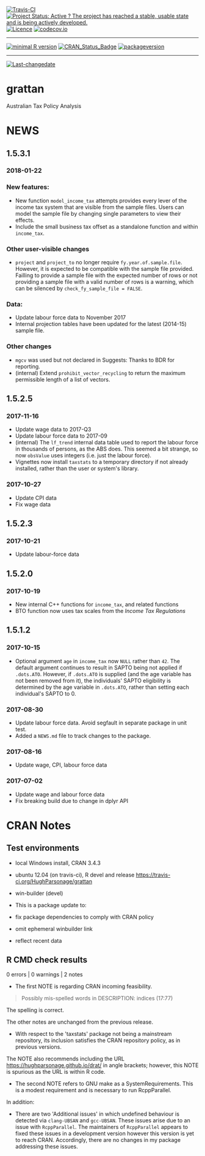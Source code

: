 [![Travis-CI](https://travis-ci.org/HughParsonage/grattan.svg?branch=master)](https://travis-ci.org/HughParsonage/grattan?branch=master) [![Project Status: Active ? The project has reached a stable, usable state and is being actively developed.](http://www.repostatus.org/badges/latest/active.svg)](http://www.repostatus.org/#active) [![Licence](https://img.shields.io/badge/licence-GPL--2-blue.svg)](https://www.gnu.org/licenses/old-licenses/gpl-2.0.html) [![codecov.io](https://codecov.io/github/HughParsonage/grattan/coverage.svg?branch=master)](https://codecov.io/github/HughParsonage/grattan?branch=master)

------------------------------------------------------------------------

[![minimal R version](https://img.shields.io/badge/R%3E%3D-2.10-6666ff.svg)](https://cran.r-project.org/) [![CRAN\_Status\_Badge](http://www.r-pkg.org/badges/version/grattan)](https://cran.r-project.org/package=grattan) [![packageversion](https://img.shields.io/badge/Package%20version-1.5.3.0-orange.svg?style=flat-square)](commits/master)

------------------------------------------------------------------------

[![Last-changedate](https://img.shields.io/badge/last%20change-2018--01--22-orange.svg)](/commits/master)

grattan
=======

Australian Tax Policy Analysis

NEWS
====

1.5.3.1
-------

### 2018-01-22

### New features:

-   New function `model_income_tax` attempts provides every lever of the income tax system that are visible from the sample files. Users can model the sample file by changing single parameters to view their effects.
-   Include the small business tax offset as a standalone function and within `income_tax`.

### Other user-visible changes

-   `project` and `project_to` no longer require `fy.year.of.sample.file`. However, it is expected to be compatible with the sample file provided. Failling to provide a sample file with the expected number of rows or not providing a sample file with a valid number of rows is a warning, which can be silenced by `check_fy_sample_file = FALSE`.

### Data:

-   Update labour force data to November 2017
-   Internal projection tables have been updated for the latest (2014-15) sample file.

### Other changes

-   `mgcv` was used but not declared in Suggests: Thanks to BDR for reporting.
-   (internal) Extend `prohibit_vector_recycling` to return the maximum permissible length of a list of vectors.

1.5.2.5
-------

### 2017-11-16

-   Update wage data to 2017-Q3
-   Update labour force data to 2017-09
-   (internal) The `lf_trend` internal data table used to report the labour force in thousands of persons, as the ABS does. This seemed a bit strange, so now `obsValue` uses integers (i.e. just the labour force).
-   Vignettes now install `taxstats` to a temporary directory if not already installed, rather than the user or system's library.

### 2017-10-27

-   Update CPI data
-   Fix wage data

1.5.2.3
-------

### 2017-10-21

-   Update labour-force data

1.5.2.0
-------

### 2017-10-19

-   New internal C++ functions for `income_tax`, and related functions
-   BTO function now uses tax scales from the *Income Tax Regulations*

1.5.1.2
-------

### 2017-10-15

-   Optional argument `age` in `income_tax` now `NULL` rather than `42`.
    The default argument continues to result in SAPTO being not applied if `.dots.ATO`. However, if `.dots.ATO` is supplied (and the age variable has not been removed from it), the individuals' SAPTO eligibility is determined by the age variable in `.dots.ATO`, rather than setting each individual's SAPTO to 0.

### 2017-08-30

-   Update labour force data. Avoid segfault in separate package in unit test.
-   Added a `NEWS.md` file to track changes to the package.

### 2017-08-16

-   Update wage, CPI, labour force data

### 2017-07-02

-   Update wage and labour force data
-   Fix breaking build due to change in dplyr API

CRAN Notes
==========

Test environments
-----------------

-   local Windows install, CRAN 3.4.3
-   ubuntu 12.04 (on travis-ci), R devel and release <https://travis-ci.org/HughParsonage/grattan>
-   win-builder (devel)

-   This is a package update to:
-   fix package dependencies to comply with CRAN policy
-   omit ephemeral winbuilder link
-   reflect recent data

R CMD check results
-------------------

0 errors | 0 warnings | 2 notes

-   The first NOTE is regarding CRAN incoming feasibility.

> Possibly mis-spelled words in DESCRIPTION: indices (17:77)

The spelling is correct.

The other notes are unchanged from the previous release.

-   With respect to the 'taxstats' package not being a mainstream repository, its inclusion satisfies the CRAN repository policy, as in previous versions.

The NOTE also recommends including the URL <https://hughparsonage.github.io/drat/> in angle brackets; however, this NOTE is spurious as the URL is within R code.

-   The second NOTE refers to GNU make as a SystemRequirements. This is a modest requirement and is necessary to run RcppParallel.

In addition:

-   There are two 'Additional issues' in which undefined behaviour is detected via `clang-UBSAN` and `gcc-UBSAN`. These issues arise due to an issue with `RcppParallel`. The maintainers of `RcppParallel` appears to fixed these issues in a development version however this version is yet to reach CRAN. Accordingly, there are no changes in my package addressing these issues.
